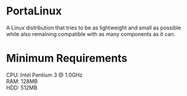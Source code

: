 # PortaLinux
A Linux distribution that tries to be as lightweight and small as possible while
also remaining compatible with as many components as it can.

# Minimum Requirements
CPU: Intel Pentium 3 @ 1.0GHz<br />
RAM: 128MB<br />
HDD: 512MB<br />
